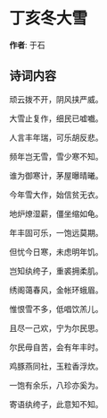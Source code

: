 # 丁亥冬大雪

**作者**: 于石

## 诗词内容

顽云拨不开，阴风挟严威。

大雪止复作，细民已嘘嚱。

人言丰年瑞，可乐胡反悲。

频年岂无雪，雪少寒不知。

谁为御寒计，茅屋曝晴曦。

今年雪大作，始信贫无衣。

地炉燎湿薪，僵坐缩如龟。

年丰固可乐，一饱远莫期。

但忧今日寒，未虑明年饥。

岂知纨绔子，重裘拥柔肌。

绣阁蔼春风，金帐环蛾眉。

惟恨雪不多，低唱饮羔儿。

且尽一己欢，宁为尔民思。

尔民毋自苦，会有年丰时。

鸡豚燕同社，玉粒香浮炊。

一饱有余乐，八珍亦奚为。

寄语纨绔子，此意知不知。

